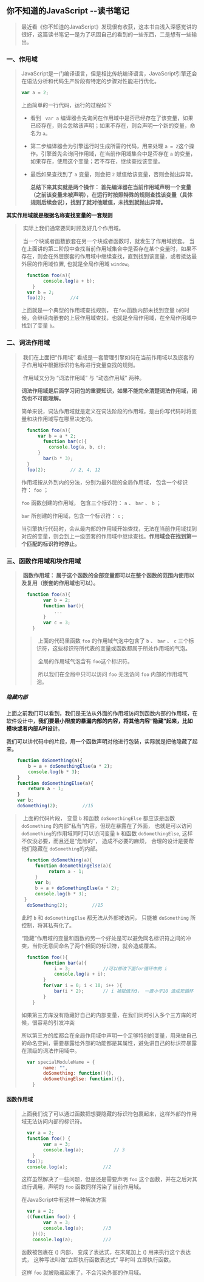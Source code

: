 ## 你不知道的JavaScript --读书笔记

> ​	最近看《你不知道的JavaScript》发现很有收获，这本书由浅入深感觉讲的很好，这篇读书笔记一是为了巩固自己的看到的一些东西，二是想有一些输出。



### 一、作用域

> ​	JavaScript是一门编译语言，但是相比传统编译语言，JavaScript引擎还会在语法分析和代码生产阶段有特定的步骤对性能进行优化。
>
> ```javascript
> var a = 2;
> ```
>
> 上面简单的一行代码，运行的过程如下
>
> + 看到 ` var a` 编译器会先询问在作用域中是否已经存在了该变量，如果已经存在，则会忽略该声明；如果不存在，则会声明一个新的变量，命名为 `a`。
>
> + 第二步编译器会为引擎运行时生成所需的代码，用来处理 `a = 2`这个操作。引擎首先会询问作用域，在当前作用域集合中是否存在 `a` 的变量，如果存在，使用这个变量；若不存在，继续查找该变量。
>
> + 最后如果查找到了 `a` 变量，则会把 `2` 赋值给该变量，否则会抛出异常。
>
>   **总结下来其实就是两个操作： 首先编译器在当前作用域声明一个变量（之前该变量未被声明），在运行时按照特殊的规则查找该变量（具体规则后续会说），找到了就对他赋值，未找到就抛出异常。**



**其实作用域就是根据名称查找变量的一套规则**

> ​	实际上我们通常要同时顾及好几个作用域。
>
> ​	当一个块或者函数嵌套在另一个块或者函数时，就发生了作用域嵌套。	当在上面讲的第二阶段中查找当前作用域集合中是否存在某个变量时，如果不存在，则会在外层嵌套的作用域中继续查找，直到找到该变量，或者抵达最外层的作用域位置, 也就是全局作用域 `window`。
>
> ```javascript
> 	function foo(a){
>         console.log(a + b);
>     }
> 	var b = 2;
> 	foo(2);			//4
> ```
>
> 上面就是一个典型的作用域查找规则， 在`foo`函数内部未找到变量 `b`的时候，会继续向嵌套的上层作用域查找，也就是全局作用域，在全局作用域中找到了变量 `b`。

### 二、词法作用域

> ​	我们在上面把“作用域” 看成是一套管理引擎如何在当前作用域以及嵌套的子作用域中根据标识符名称进行变量查找的规则。
>
> ​	作用域又分为 “词法作用域”  与 “动态作用域” 两种。
>
> ​	**词法作用域是后面学习闭包的重要知识，如果不能完全清楚词法作用域，闭包也不可能理解。**
>
> ​	简单来说，词法作用域就是定义在词法阶段的作用域，是由你写代码时将变量和块作用域写在哪里决定的。
>
> ```javascript
> 	function foo(a){
> 		var b = a * 2;
>         function bar(c){
> 			console.log(a, b, c);
> 		}
>         bar(b * 3);
> 	}
> 	foo(2);			// 2, 4, 12
> ```
>
> 作用域按从外到内的分法，分别为最外层的全局作用域， 包含一个标识符： `foo` ；
>
> `foo` 函数创建的作用域， 包含三个标识符： `a` 、 `bar` 、 `b` ；
>
> `bar` 所创建的作用域，包含一个标识符： `c` ;
>
> 当引擎执行代码时，会从最内部的作用域开始查找，无法在当前作用域找到对应的变量，则会到上一级嵌套的作用域中继续查找。**作用域会在找到第一个匹配的标识符时停止。**

### 三、函数作用域和块作用域

> ​	**函数作用域： 属于这个函数的全部变量都可以在整个函数的范围内使用以及复用（嵌套的作用域也可以）。**
>
> ```javascript
> 	function foo(a){
>         var b = 2;
>         function bar(){
>             ...
>         }
>         var c = 3;
>     }
> ```
>
> > ​	上面的代码里函数 `foo` 的作用域气泡中包含了 `b` 、 `bar` 、 `c` 三个标识符，这些标识符所代表的变量或函数都属于所处作用域的气泡。
> >
> > ​	全局的作用域气泡含有 `foo`这个标识符。
> >
> > ​	所以我们在全局中只可以访问 `foo`  无法访问 `foo` 内部的作用域气泡。

##### 隐藏内部

​		上面之前我们可以看到，我们是无法从外面的作用域访问到函数内部的作用域，在软件设计中，**我们要最小限度的暴漏内部的内容，将其他内容“隐藏”起来，比如模块或者内部API设计**。

​		我们可以讲代码中的片段，用一个函数声明对他进行包装，实际就是把他隐藏了起来。

```javascript
	function doSomething(a){
        b = a + doSomethingElse(a * 2);
        console.log(b * 3);
    }
	function doSomethingElse(a){
        return a - 1;
    }
	var b;
	doSomething(2);			//15
```

> ​	上面的代码片段， 变量 `b` 和函数 `doSomethingElse` 都应该是函数  `doSomething` 的内部“私有”内容，但现在暴露在了外面， 也就是可以访问 `doSomething`的作用域同时可以访问变量 `b` 和函数 `doSomethingElse`,  这样不仅没必要，而且还是“危险的”， 造成不必要的麻烦， 合理的设计是要帮他们隐藏在 `doSomething`的内部。
>
> ```javascript
> 	function doSomething(a){
>      function doSomethingElse(a){
> 			return a - 1;
>      }
>      var b; 
>      b = a + doSomethingElse(a * 2);
>      console.log(b * 3);
>  }
> 	doSomething(2);			//15
> ```
>
> 此时 `b` 和 `doSomethingElse` 都无法从外部被访问， 只能被 `doSomething` 所控制，将其私有化了。
>
> ​	“隐藏”作用域的变量和函数的另一个好处是可以避免同名标识符之间的冲突，当你无意间命名了两个相同的标识符，就会造成覆盖。
>
> ```javascript
> 	function foo(){
>         function bar(a){
>             i = 3;			//可以修改下面for循环中的 i 
>             console.log(a + i);
>         }
>         for(var i = 0; i < 10; i++ ){
>             bar(i * 2);		// i 被赋值为3， 一直小于10 造成死循环
>         }
>     }
> ```
>
> 如果第三方库没有隐藏好自己的内部变量，在我们同时引入多个三方库的时候，很容易的引发冲突
>
> 
>
> 所以第三方的库都会在全局作用域中声明一个足够特别的变量，用来做自己的命名空间，需要暴露给外部的功能都是其属性，避免讲自己的标识符暴露在顶级的词法作用域中。
>
> ```javascript
> 	var specialModuleName = {
>         name: "",
>         doSomething: function(){},
>         doSomethingElse: function(){},
>     }
> ```

#### 函数作用域

> ​	上面我们说了可以通过函数把想要隐藏的标识符包裹起来，这样外部的作用域无法访问内部的标识符。
>
> ```javascript
> 	var a = 2;
> 	function foo() {
>         var a = 3;
>         console.log(a);			// 3
>     }
> 	foo();
> 	console.log(a);				//2
> ```
>
> 这样虽然解决了一些问题，但是还是需要声明 `foo` 这个函数，并在之后对其进行调用，声明的 `foo` 函数同样污染了当前作用域。
>
> 在JavaScript中有这样一种解决方案
>
> ```javascript
> 	var a = 2;
> 	((function foo() {
>         var a = 3;
>         console.log(a);		//3
>     })();
>     console.log(a);			//2
> ```
>
> 函数被包裹在 () 内部， 变成了表达式，在末尾加上 () 用来执行这个表达式， 这种写法叫做“立即执行函数表达式” 平时叫  立即执行函数。
>
> 这样 `foo` 就被隐藏起来了，不会污染外部的作用域。
>
> 

